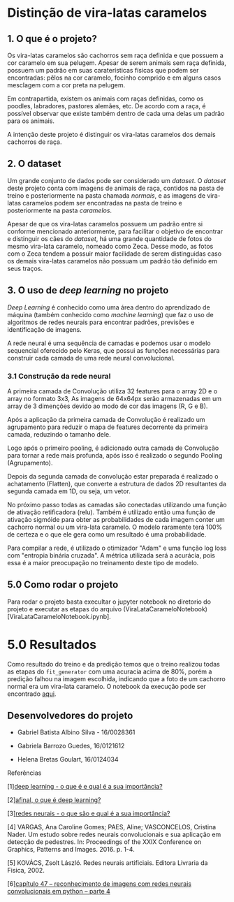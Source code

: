 # Distinção de vira-latas caramelos

## 1. O que é o projeto?

Os vira-latas caramelos são cachorros sem raça definida e que possuem a cor caramelo em sua pelugem. Apesar de serem animais sem raça definida, possuem um padrão em suas caraterísticas físicas que podem ser encontradas: pêlos na cor caramelo, focinho comprido e em alguns casos mesclagem com a cor preta na pelugem.

Em contrapartida, existem os animais com raças definidas, como os poodles, labradores, pastores alemães, etc. De acordo com a raça, é possível observar que existe também dentro de cada uma delas um padrão para os animais.

A intenção deste projeto é distinguir os vira-latas caramelos dos demais cachorros de raça.

## 2. O dataset

Um grande conjunto de dados pode ser considerado um _dataset_. O _dataset_ deste projeto conta com imagens de animais de raça, contidos na pasta de treino e posteriormente na pasta chamada _normais_, e as imagens de vira-latas caramelos podem ser encontradas na pasta de treino e posteriormente na pasta _caramelos_.

Apesar de que os vira-latas caramelos possuem um padrão entre si conforme mencionado anteriormente, para facilitar o objetivo de encontrar e distinguir os cães do _dataset_, há uma grande quantidade de fotos do mesmo vira-lata caramelo, nomeado como Zeca. Desse modo, as fotos com o Zeca tendem a possuir maior facilidade de serem distinguidas caso os demais vira-latas caramelos não possuam um padrão tão definido em seus traços.

## 3. O uso de _deep learning_ no projeto

_Deep Learning_ é conhecido como uma área dentro do aprendizado de máquina (também conhecido como _machine learning_) que faz o uso de algoritmos de redes neurais para encontrar padrões, previsões e identificação de imagens.

A rede neural é uma sequência de camadas e podemos usar o modelo sequencial oferecido pelo Keras, que possui as funções necessárias para construir cada camada de uma rede neural convolucional.

### 3.1 Construção da rede neural

A primeira camada de Convolução utiliza 32 features para o array 2D e o array no formato 3x3, As imagens de 64x64px serão armazenadas em um array de 3 dimenções devido ao modo de cor das imagens (R, G e B).

Após a aplicação da primeira camada de Convolução é realizado um agrupamento para reduzir o mapa de features decorrente da primeira camada, reduzindo o tamanho dele.

Logo após o primeiro pooling, é adicionado outra camada de Convolução para tornar a rede mais profunda, após isso é realizado o segundo Pooling (Agrupamento).

Depois da segunda camada de convolução estar preparada é realizado o achatamento (Flatten), que converte a estrutura de dados 2D resultantes da segunda camada em 1D, ou seja, um vetor.

No próximo passo todas as camadas são conectadas utilizando uma função de ativação retificadora (relu). Também é utilizado então uma função de ativação sigmóide para obter as probabilidades de cada imagem conter um cachorro normal ou um vira-lata caramelo. O modelo raramente terá 100% de certeza e o que ele gera como um resultado é uma probabilidade.

Para compilar a rede, é utilizado o otimizador "Adam" e uma função log loss com "entropia binária cruzada". A métrica utilizada será a acurácia, pois essa é a maior preocupação no treinamento deste tipo de modelo.

## 5.0 Como rodar o projeto

Para rodar o projeto basta execultar o jupyter notebook no diretorio do projeto e executar as etapas do arquivo (ViraLataCarameloNotebook)[ViraLataCarameloNotebook.ipynb].

##

# 5.0 Resultados

Como resultado do treino e da predição temos que o treino realizou todas as etapas do `fit_generator` com uma acuracia acima de 80%, porém a predição falhou na imagem escolhida, indicando que a foto de um cachorro normal era um vira-lata caramelo.
O notebook da execução pode ser encontrado [aqui](ViraLataCarameloNotebook.ipynb).

## Desenvolvedores do projeto

- Gabriel Batista Albino Silva - 16/0028361

- Gabriela Barrozo Guedes, 16/0121612

- Helena Bretas Goulart, 16/0124034

Referências

[1][deep learning - o que é e qual é a sua importância?](https://www.sas.com/pt_br/insights/analytics/deep-learning.html)

[2][afinal, o que é deep learning?](https://gaea.com.br/afinal-o-que-e-deep-learning/)

[3][redes neurais - o que são e qual é a sua importância?](https://www.sas.com/pt_br/insights/analytics/neural-networks.html)

[4] VARGAS, Ana Caroline Gomes; PAES, Aline; VASCONCELOS, Cristina Nader. Um estudo sobre redes neurais convolucionais e sua aplicação em detecção de pedestres. In: Proceedings of the XXIX Conference on Graphics, Patterns and Images. 2016. p. 1-4.

[5] KOVÁCS, Zsolt László. Redes neurais artificiais. Editora Livraria da Fisica, 2002.

[6][capítulo 47 – reconhecimento de imagens com redes neurais convolucionais em python – parte 4](http://deeplearningbook.com.br/reconhecimento-de-imagens-com-redes-neurais-convolucionais-em-python-parte-4/)
